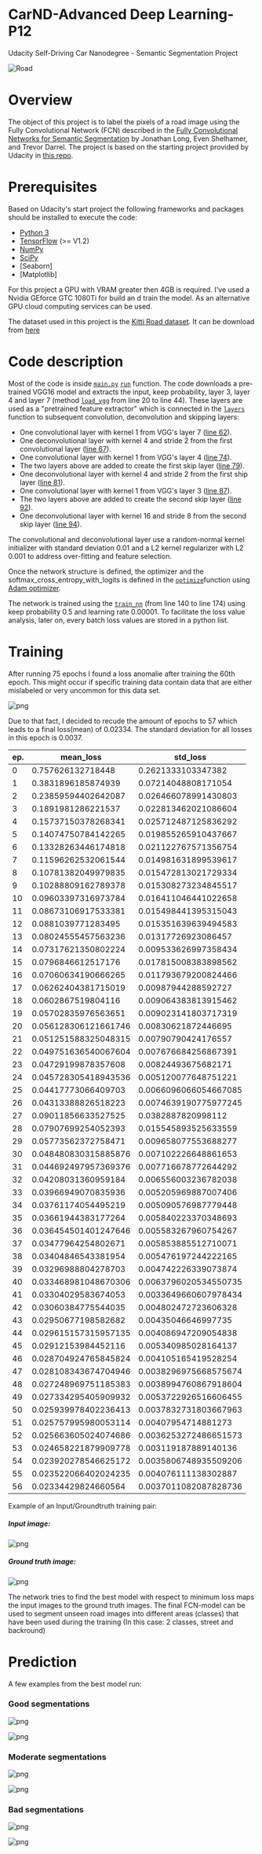 # CarND-Advanced Deep Learning-P12
Udacity Self-Driving Car Nanodegree - Semantic Segmentation Project

![Road](images/compare_all.gif)

# Overview

The object of this project is to label the pixels of a road image using the Fully Convolutional Network (FCN) described in the [Fully Convolutional Networks for Semantic Segmentation](https://people.eecs.berkeley.edu/~jonlong/long_shelhamer_fcn.pdf) by Jonathan Long, Even Shelhamer, and Trevor Darrel. The project is based on the starting project provided by Udacity in [this repo](https://github.com/udacity/CarND-Semantic-Segmentation).

# Prerequisites

Based on Udacity's start project the following frameworks and packages should be installed to execute the code:

- [Python 3](https://www.python.org/)
- [TensorFlow](https://www.tensorflow.org/) (>= V1.2)
- [NumPy](http://www.numpy.org/)
- [SciPy](https://www.scipy.org/)
- [Seaborn]
- [Matplotlib]

For this project a GPU with VRAM greater then 4GB is required. I've used a Nvidia GEforce GTC 1080Ti for build an d train the model.
As an alternative GPU cloud computing services can be used.

The dataset used in this project is the [Kitti Road dataset](http://www.cvlibs.net/datasets/kitti/eval_road.php). It can be download from [here](http://www.cvlibs.net/download.php?file=data_road.zip) 

# Code description

Most of the code is inside [`main.py`](./main.py) [`run`](./main.py#L178) function. The code downloads a pre-trained VGG16 model and extracts the input, keep probability, layer 3, layer 4 and layer 7 (method [`load_vgg`](./main.py#L20) from line 20 to line 44). These layers are used as a "pretrained feature extractor" which is connected in the [`layers`](./main.py#L49) function to subsequent convolution, deconvolution and skipping layers:

- One convolutional layer with kernel 1 from VGG's layer 7 ([line 62](./main.py#L62)).
- One deconvolutional layer with kernel 4 and stride 2 from the first convolutional layer ([line 67](./main.py#L67)).
- One convolutional layer with kernel 1 from VGG's layer 4 ([line 74](./main.py#L74)).
- The two layers above are added to create the first skip layer ([line 79](./main.py#L79)).
- One deconvolutional layer with kernel 4 and stride 2 from the first ship layer ([line 81](./main.py#L81)).
- One convolutional layer with kernel 1 from VGG's layer 3 ([line 87](./main.py#L87)).
- The two layers above are added to create the second skip layer ([line 92](./main.py#L92)).
- One deconvolutional layer with kernel 16 and stride 8 from the second skip layer ([line 94](./main.py#L94)).

The convolutional and deconvolutional layer use a random-normal kernel initializer with standard deviation 0.01 and a L2 kernel regularizer with L2 0.001 to address over-fitting and feature selection.

Once the network structure is defined, the optimizer and the softmax_cross_entropy_with_logits is defined in the [`optimize`](./main.py#L178)function using [Adam optimizer](https://en.wikipedia.org/wiki/Stochastic_gradient_descent#Adam).

The network is trained using the [`train_nn`](./main.py#L140) (from line 140 to line 174) using keep probability 0.5 and learning rate 0.00001. To facilitate the loss value analysis, later on, every batch loss values are stored in a python list.
# Training

After running 75 epochs I found a loss anomalie after training the 60th epoch. This might occur if specific training data contain data that are either mislabeled or very uncommon for this data set.

![png](images/aug_data_75eps.png)

Due to that fact, I decided to recude the amount of epochs to 57 which leads to a final loss(mean) of 0.02334. The standard deviation for all losses in this epoch is 0.0037.

| ep.|  mean_loss           |  std_loss             | 
|----|----------------------|-----------------------| 
| 0  | 0.757626132718448    | 0.2621333103347382    | 
| 1  | 0.3831896185874939   | 0.07214048808171054   | 
| 2  | 0.23859594402642087  | 0.026466078991430803  | 
| 3  | 0.1891981286221537   | 0.022813462021086604  | 
| 4  | 0.15737150378268341  | 0.025712487125836292  | 
| 5  | 0.14074750784142265  | 0.019855265910437667  | 
| 6  | 0.13328263446174818  | 0.021122767571356754  | 
| 7  | 0.11596262532061544  | 0.014981631899539617  | 
| 8  | 0.10781382049979835  | 0.015472813021729334  | 
| 9  | 0.10288809162789378  | 0.015308273234845517  | 
| 10 | 0.09603397316973784  | 0.016411046441022658  | 
| 11 | 0.08673106917533381  | 0.015498441395315043  | 
| 12 | 0.0881039771283495   | 0.015351639639494583  | 
| 13 | 0.08024555457563236  | 0.01317726923086457   | 
| 14 | 0.07317621350802224  | 0.009533626997358434  | 
| 15 | 0.0796846612517176   | 0.017815008383898562  | 
| 16 | 0.07060634190666265  | 0.011793679200824466  | 
| 17 | 0.06262404381715019  | 0.00987944288592727   | 
| 18 | 0.0602867519804116   | 0.009064383813915462  | 
| 19 | 0.05702835976563651  | 0.009023141803717319  | 
| 20 | 0.056128306121661746 | 0.00830621872446695   | 
| 21 | 0.051251588325048315 | 0.00790790424176557   | 
| 22 | 0.049751636540067604 | 0.007676684256867391  | 
| 23 | 0.04729199878357608  | 0.00824493675682171   | 
| 24 | 0.045728305418943536 | 0.005120077648751221  | 
| 25 | 0.04417773066409703  | 0.0066096066054667085 | 
| 26 | 0.04313388826518223  | 0.0074639190775977245 | 
| 27 | 0.09011856633527525  | 0.0382887820998112    | 
| 28 | 0.07907699254052393  | 0.015545893525633559  | 
| 29 | 0.05773562372758471  | 0.009658077553688277  | 
| 30 | 0.048480830315885876 | 0.007102226648861653  | 
| 31 | 0.044692497957369376 | 0.007716678772644292  | 
| 32 | 0.04208031360959184  | 0.006556003236782038  | 
| 33 | 0.03966949070835936  | 0.005205969887007406  | 
| 34 | 0.03761174054495219  | 0.005090576987779448  | 
| 35 | 0.03661944383177264  | 0.005840223370348693  | 
| 36 | 0.036454501401247646 | 0.005583267960754267  | 
| 37 | 0.03477964254802671  | 0.005853885512710071  | 
| 38 | 0.03404846543381954  | 0.005476197244222165  | 
| 39 | 0.03296988804278703  | 0.004742226339073874  | 
| 40 | 0.033468981048670306 | 0.0063796020534550735 | 
| 41 | 0.03304029583674053  | 0.0033649660607978434 | 
| 42 | 0.03060384775544035  | 0.004802472723606328  | 
| 43 | 0.02950677198582682  | 0.00435046646997735   | 
| 44 | 0.029615157315957135 | 0.004086947209054838  | 
| 45 | 0.02912153984452116  | 0.005340985028164137  | 
| 46 | 0.028704924765845824 | 0.004105165419528254  | 
| 47 | 0.028108343674704946 | 0.0038296975668575674 | 
| 48 | 0.027248969751185383 | 0.0038994760867918604 | 
| 49 | 0.027334295405909932 | 0.0053722926516606455 | 
| 50 | 0.025939978402236413 | 0.0037832731803667963 | 
| 51 | 0.025757995980053114 | 0.00407954714881273   | 
| 52 | 0.025663605024074686 | 0.0036253272486651573 | 
| 53 | 0.024658221879909778 | 0.003119187889140136  | 
| 54 | 0.023920278546625172 | 0.0035806748935509206 | 
| 55 | 0.023522066402024235 | 0.004076111138302887  | 
| 56 | 0.02334429824660564  | 0.0037011082087828736 | 



Example of an Input/Groundtruth training pair:

##### Input image:

![png](images/umm_000005.png)

##### Ground truth image:

![png](images/umm_road_000005.png)


The network tries to find the best model with respect to minimum loss maps the input images to the ground truth images. The final FCN-model can be used to segment unseen road images into different areas (classes) that have been used during the training (In this case: 2 classes, street and backround)


# Prediction 

A few examples from the best model run:

### Good segmentations

![png](images/um_000061_good.png)

![png](images/um_000017_good.png)


### Moderate segmentations

![png](images/um_000062_mod.png)

![png](images/um_000065_mod.png)


### Bad segmentations

![png](images/umm_000075_bad.png)

![png](images/uu_000017_bad.png)
